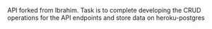 API forked from Ibrahim. Task is to complete developing the CRUD operations for the API endpoints and store data on heroku-postgres
